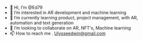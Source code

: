 - 👋 Hi, I’m @Ed79
- 👀 I’m interested in AR development and machine learning
- 🌱 I’m currently learning product, project management, with AR, automation and text generation 
- 💞️ I’m looking to collaborate on AR, NFT's, Machine learning 
- 📫 How to reach me . Ulysseedwin@gmail.com

